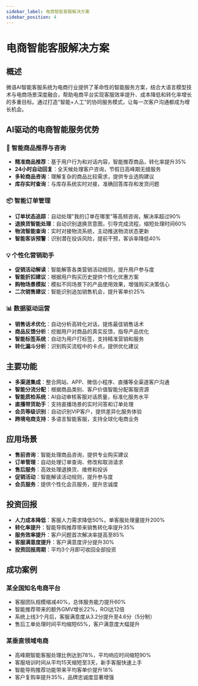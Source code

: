 ```yaml
---
sidebar_label: 电商智能客服解决方案
sidebar_position: 4
---
```


# 电商智能客服解决方案

## 概述

微语AI智能客服系统为电商行业提供了革命性的智能服务方案，结合大语言模型技术与电商场景深度融合，帮助电商平台实现客服效率提升、成本降低和转化率增长的多重目标。通过打造"智能+人工"的协同服务模式，让每一次客户沟通都成为增长机会。

## AI驱动的电商智能服务优势

### 🤖 智能商品推荐与咨询

- **精准商品推荐**：基于用户行为和对话内容，智能推荐商品，转化率提升35%
- **24小时自动回复**：全天候处理客户咨询，节假日高峰期无缝服务
- **多轮商品咨询**：理解复杂的商品比较需求，提供专业选购建议
- **库存实时查询**：与库存系统实时对接，准确回答库存和发货问题

### 📦 智能订单管理

- **订单状态追踪**：自动处理"我的订单在哪里"等高频咨询，解决率超过90%
- **退换货智能处理**：自动识别退换货意图，引导完成流程，缩短处理时间60%
- **物流智能查询**：实时对接物流系统，主动推送物流状态更新
- **智能客诉预警**：识别潜在投诉风险，提前干预，客诉率降低40%

### 💡 个性化营销助手

- **促销活动解读**：智能解答各类营销活动规则，提升用户参与度
- **智能折扣建议**：根据用户购买历史提供个性化优惠方案
- **购物场景模拟**：模拟不同场景下的产品使用效果，增强购买决策信心
- **二次销售建议**：智能识别追加销售机会，提升客单价25%

### 📊 数据驱动运营

- **销售话术优化**：自动分析高转化对话，提炼最佳销售话术
- **商品反馈分析**：挖掘用户对商品的真实反馈，指导产品优化
- **智能标签系统**：自动为用户打标签，支持精准营销和服务
- **转化漏斗分析**：识别购买流程中的卡点，提供优化建议

## 主要功能

- **多渠道集成**：整合网站、APP、微信小程序、直播等全渠道客户沟通
- **智能分流分配**：根据商品类别、客户价值智能分配客服资源
- **智能质检系统**：AI自动审核客服对话质量，标准化服务水平
- **直播带货助手**：支持直播场景的实时问答和订单处理
- **会员等级识别**：自动识别VIP客户，提供差异化服务体验
- **跨境电商支持**：多语言智能客服，支持全球化电商业务

## 应用场景

- **售前咨询**：智能处理商品咨询，提供专业购买建议
- **订单管理**：自动处理订单查询、修改和取消请求
- **售后服务**：高效处理退换货、维修和投诉
- **促销活动**：智能解读活动规则，提升参与度
- **会员服务**：提供个性化会员服务，提升忠诚度

## 投资回报

- **人力成本降低**：客服人力需求降低50%，单客服处理量提升200%
- **转化率提升**：智能导购推荐带来销售转化率提升35%
- **服务效率提升**：客户问题首次解决率提高至85%
- **客服满意度提升**：客户满意度评分提升30%
- **投资回报周期**：平均3个月即可收回全部投资

## 成功案例

### 某全国知名电商平台

- 客服团队规模缩减40%，总体服务能力提升60%
- 智能推荐带来的额外GMV增长22%，ROI达12倍
- 系统上线3个月后，客服满意度从3.2分提升至4.6分（5分制）
- 售后工单处理时间平均缩短65%，客户满意度大幅提升

### 某垂直领域电商

- 高峰期智能客服处理比例达到78%，平均响应时间缩短90%
- 客服培训时间从平均15天缩短至3天，新手客服快速上手
- 智能导购推荐功能带来平均客单价提升18%
- 客户复购率提升35%，品牌忠诚度显著增强
